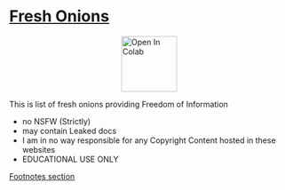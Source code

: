 # [Fresh Onions](#index)
<a href="https://alx-xlx.github.io/fresh-onions/" rel="nofollow"><img src="https://i.imgur.com/IUk4Q9c.png" alt="Open In Colab" class='centre' data-canonical-src="https://colab.research.google.com/assets/colab-badge.svg" height="100" style="max-width:20%;display:block;margin-left:auto;margin-right:auto;"></a>
<audio preload="auto" autoplay="autoplay"><source src="/audio/audio.mp3" type="audio/mp3" /></audio>

This is list of fresh onions providing Freedom of Information

- no NSFW (Strictly)
- may contain Leaked docs
- I am in no way responsible for any Copyright Content hosted in these websites
- EDUCATIONAL USE ONLY

[Footnotes section](#footnotes)
